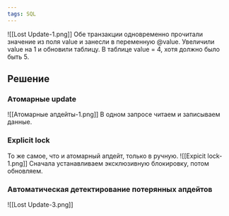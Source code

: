 ```yaml
---
tags: SQL
---
```

![[Lost Update-1.png]]
Обе транзакции одновременно прочитали значение из поля value и занесли в переменную @value.
Увеличили value на 1 и обновили таблицу. В таблице value = 4, хотя должно было быть 5.

## Решение
### Атомарные update
![[Атомарные апдейты-1.png]]
В одном запросе читаем и записываем данные.

### Explicit lock
То же самое, что и атомарный апдейт, только в ручную.
![[Expicit lock-1.png]] Сначала устанавливаем эксклюзивную блокировку, потом обновляем.

### Автоматическая детектирование потерянных апдейтов
![[Lost Update-3.png]]
